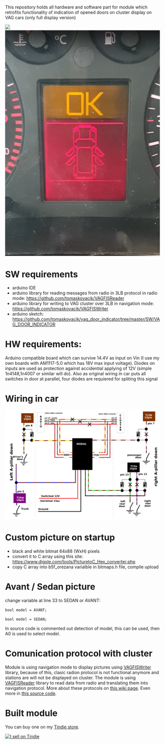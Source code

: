 This repository holds all hardware and software part for module which retrofits functionality of indication of opened doors on cluster display on VAG cars (only full display version)

[<img src="https://img.youtube.com/vi/3qPJ0FZOTXo/maxresdefault.jpg"/>](https://www.youtube.com/embed/3qPJ0FZOTXo )
<img src="https://raw.githubusercontent.com/tomaskovacik/vag_door_indicator/master/Example.png?token=ABBFEYHW7Z4TMMCPZMBLWDK7JQABC">

# SW requirements
 - arduino IDE
 - arduino library for reading messages from radio in 3LB protocol in radio mode: https://github.com/tomaskovacik/VAGFISReader
 - arduino library for writing to VAG cluster over 3LB in navigation mode: https://github.com/tomaskovacik/VAGFISWriter
 - arduino sketch: https://github.com/tomaskovacik/vag_door_indicator/tree/master/SW/VAG_DOOR_INDICATOR

# HW requirements:
Arduino compatible board which can survive 14.4V as input on Vin (I use my own boards with AM1117-5.0 which has 18V max input voltage).
Diodes on inputs are used as protection against accidential applying of 12V (simple 1n4148,1n4007 or similar will do). Also as original wiring in car puts all switches in door at parallel, four diodes are requiered for spliting this signal

# Wiring in car

<img src="https://raw.githubusercontent.com/tomaskovacik/vag_door_indicator/master/how_to_connect.png"/>

# Custom picture on startup

- black and white bitmat 64x88 (WxH) pixels
- convert it to C array using this site: https://www.digole.com/tools/PicturetoC_Hex_converter.php
- copy C array into b5f_orezana varialble in bitmaps.h file, compile upload

# Avant / Sedan picture

 change variable at line 33 to SEDAN or AVANT:
 ```
 bool model = AVANT;
 ```
  ```
 bool model = SEDAN;
 ```
 In source code is commented out detection of model, this can be used, then A0 is used to select model.
 
# Comunication protocol with cluster

Module is using navigation mode to display pictures using [VAGFISWriter](https://github.com/tomaskovacik/VAGFISWriter) library, because of this, clasic radion protocol is not functional anymore and stations are will not be displayed on cluster. The module is using [VAGFISReader](https://github.com/tomaskovacik/VAGFISReader) library to read data from radio and translating them into navigation protocol.  More about these protocols on [this wiki page](https://github.com/tomaskovacik/vag_door_indicator/wiki/Theory-of-operation). Even more in <a href="https://github.com/tomaskovacik/VAGFISWriter/blob/master/src/VAGFISWriter.cpp">this source code</a>.

# Built module

You can buy one on my [Tindie store](https://www.tindie.com/products/tomaskovacik/indicator-of-opened-door-for-vag-cars/).

<a href="https://www.tindie.com/stores/tomaskovacik/?ref=offsite_badges&utm_source=sellers_tomaskovacik&utm_medium=badges&utm_campaign=badge_large"><img src="https://d2ss6ovg47m0r5.cloudfront.net/badges/tindie-larges.png" alt="I sell on Tindie" width="200" height="104"></a>
